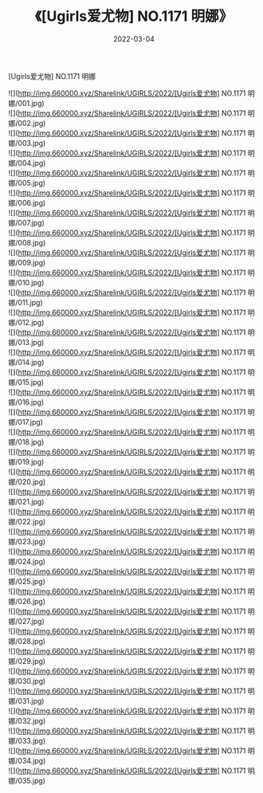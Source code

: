 ﻿---
layout: post
title:  《[Ugirls爱尤物] NO.1171 明娜》
date:   2022-03-04
img: http://img.660000.xyz/Sharelink/UGIRLS/2022/[Ugirls爱尤物] NO.1171 明娜/000.jpg
categories: [美女, 清纯, 唯美]
---

[Ugirls爱尤物] NO.1171 明娜

 ![](http://img.660000.xyz/Sharelink/UGIRLS/2022/[Ugirls爱尤物] NO.1171 明娜/001.jpg) <br>![](http://img.660000.xyz/Sharelink/UGIRLS/2022/[Ugirls爱尤物] NO.1171 明娜/002.jpg) <br>![](http://img.660000.xyz/Sharelink/UGIRLS/2022/[Ugirls爱尤物] NO.1171 明娜/003.jpg) <br>![](http://img.660000.xyz/Sharelink/UGIRLS/2022/[Ugirls爱尤物] NO.1171 明娜/004.jpg) <br>![](http://img.660000.xyz/Sharelink/UGIRLS/2022/[Ugirls爱尤物] NO.1171 明娜/005.jpg) <br>![](http://img.660000.xyz/Sharelink/UGIRLS/2022/[Ugirls爱尤物] NO.1171 明娜/006.jpg) <br>![](http://img.660000.xyz/Sharelink/UGIRLS/2022/[Ugirls爱尤物] NO.1171 明娜/007.jpg) <br>![](http://img.660000.xyz/Sharelink/UGIRLS/2022/[Ugirls爱尤物] NO.1171 明娜/008.jpg) <br>![](http://img.660000.xyz/Sharelink/UGIRLS/2022/[Ugirls爱尤物] NO.1171 明娜/009.jpg) <br>![](http://img.660000.xyz/Sharelink/UGIRLS/2022/[Ugirls爱尤物] NO.1171 明娜/010.jpg) <br>![](http://img.660000.xyz/Sharelink/UGIRLS/2022/[Ugirls爱尤物] NO.1171 明娜/011.jpg) <br>![](http://img.660000.xyz/Sharelink/UGIRLS/2022/[Ugirls爱尤物] NO.1171 明娜/012.jpg) <br>![](http://img.660000.xyz/Sharelink/UGIRLS/2022/[Ugirls爱尤物] NO.1171 明娜/013.jpg) <br>![](http://img.660000.xyz/Sharelink/UGIRLS/2022/[Ugirls爱尤物] NO.1171 明娜/014.jpg) <br>![](http://img.660000.xyz/Sharelink/UGIRLS/2022/[Ugirls爱尤物] NO.1171 明娜/015.jpg) <br>![](http://img.660000.xyz/Sharelink/UGIRLS/2022/[Ugirls爱尤物] NO.1171 明娜/016.jpg) <br>![](http://img.660000.xyz/Sharelink/UGIRLS/2022/[Ugirls爱尤物] NO.1171 明娜/017.jpg) <br>![](http://img.660000.xyz/Sharelink/UGIRLS/2022/[Ugirls爱尤物] NO.1171 明娜/018.jpg) <br>![](http://img.660000.xyz/Sharelink/UGIRLS/2022/[Ugirls爱尤物] NO.1171 明娜/019.jpg) <br>![](http://img.660000.xyz/Sharelink/UGIRLS/2022/[Ugirls爱尤物] NO.1171 明娜/020.jpg) <br>![](http://img.660000.xyz/Sharelink/UGIRLS/2022/[Ugirls爱尤物] NO.1171 明娜/021.jpg) <br>![](http://img.660000.xyz/Sharelink/UGIRLS/2022/[Ugirls爱尤物] NO.1171 明娜/022.jpg) <br>![](http://img.660000.xyz/Sharelink/UGIRLS/2022/[Ugirls爱尤物] NO.1171 明娜/023.jpg) <br>![](http://img.660000.xyz/Sharelink/UGIRLS/2022/[Ugirls爱尤物] NO.1171 明娜/024.jpg) <br>![](http://img.660000.xyz/Sharelink/UGIRLS/2022/[Ugirls爱尤物] NO.1171 明娜/025.jpg) <br>![](http://img.660000.xyz/Sharelink/UGIRLS/2022/[Ugirls爱尤物] NO.1171 明娜/026.jpg) <br>![](http://img.660000.xyz/Sharelink/UGIRLS/2022/[Ugirls爱尤物] NO.1171 明娜/027.jpg) <br>![](http://img.660000.xyz/Sharelink/UGIRLS/2022/[Ugirls爱尤物] NO.1171 明娜/028.jpg) <br>![](http://img.660000.xyz/Sharelink/UGIRLS/2022/[Ugirls爱尤物] NO.1171 明娜/029.jpg) <br>![](http://img.660000.xyz/Sharelink/UGIRLS/2022/[Ugirls爱尤物] NO.1171 明娜/030.jpg) <br>![](http://img.660000.xyz/Sharelink/UGIRLS/2022/[Ugirls爱尤物] NO.1171 明娜/031.jpg) <br>![](http://img.660000.xyz/Sharelink/UGIRLS/2022/[Ugirls爱尤物] NO.1171 明娜/032.jpg) <br>![](http://img.660000.xyz/Sharelink/UGIRLS/2022/[Ugirls爱尤物] NO.1171 明娜/033.jpg) <br>![](http://img.660000.xyz/Sharelink/UGIRLS/2022/[Ugirls爱尤物] NO.1171 明娜/034.jpg) <br>![](http://img.660000.xyz/Sharelink/UGIRLS/2022/[Ugirls爱尤物] NO.1171 明娜/035.jpg) <br>
